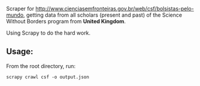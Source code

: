 Scraper for http://www.cienciasemfronteiras.gov.br/web/csf/bolsistas-pelo-mundo, getting data from all scholars (present and past) of the Science Without Borders program from **United Kingdom**.


Using Scrapy to do the hard work.

## Usage:

From the root directory, run:

```
scrapy crawl csf -o output.json
```


